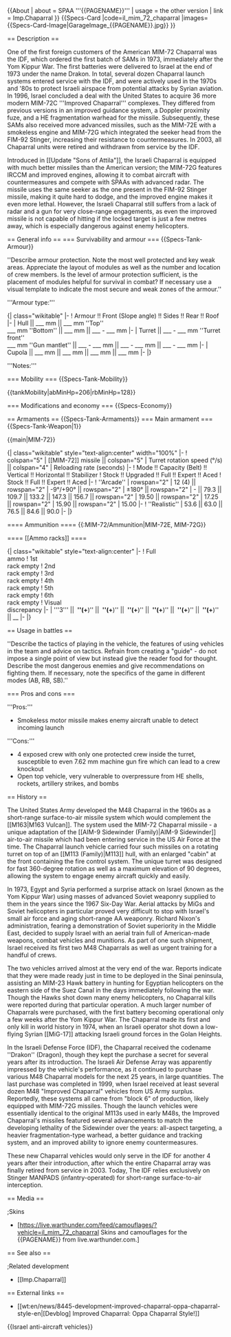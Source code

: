 {{About
| about = SPAA '''{{PAGENAME}}'''
| usage = the other version
| link = Imp.Chaparral
}}
{{Specs-Card
|code=il_mim_72_chaparral
|images={{Specs-Card-Image|GarageImage_{{PAGENAME}}.jpg}}
}}

== Description ==
<!-- ''In the description, the first part should be about the history of the creation and combat usage of the vehicle, as well as its key features. In the second part, tell the reader about the ground vehicle in the game. Insert a screenshot of the vehicle, so that if the novice player does not remember the vehicle by name, he will immediately understand what kind of vehicle the article is talking about.'' -->
One of the first foreign customers of the American MIM-72 Chaparral was the IDF, which ordered the first batch of SAMs in 1973, immediately after the Yom Kippur War. The first batteries were delivered to Israel at the end of 1973 under the name Drakon. In total, several dozen Chaparral launch systems entered service with the IDF, and were actively used in the 1970s and '80s to protect Israeli airspace from potential attacks by Syrian aviation. In 1996, Israel concluded a deal with the United States to acquire 36 more modern MIM-72C '''Improved Chaparral''' complexes. They differed from previous versions in an improved guidance system, a Doppler proximity fuze, and a HE fragmentation warhead for the missile. Subsequently, these SAMs also received more advanced missiles, such as the MIM-72E with a smokeless engine and MIM-72G which integrated the seeker head from the FIM-92 Stinger, increasing their resistance to countermeasures. In 2003, all Chaparral units were retired and withdrawn from service by the IDF.

Introduced in [[Update "Sons of Attila"]], the Israeli Chaparral is equipped with much better missiles than the American version; the MIM-72G features IRCCM and improved engines, allowing it to combat aircraft with countermeasures and compete with SPAAs with advanced radar. The missile uses the same seeker as the one present in the FIM-92 Stinger missile, making it quite hard to dodge, and the improved engine makes it even more lethal. However, the Israeli Chaparral still suffers from a lack of radar and a gun for very close-range engagements, as even the improved missile is not capable of hitting if the locked target is just a few metres away, which is especially dangerous against enemy helicopters.

== General info ==
=== Survivability and armour ===
{{Specs-Tank-Armour}}
<!-- ''Describe armour protection. Note the most well protected and key weak areas. Appreciate the layout of modules as well as the number and location of crew members. Is the level of armour protection sufficient, is the placement of modules helpful for survival in combat? If necessary use a visual template to indicate the most secure and weak zones of the armour.'' -->
''Describe armour protection. Note the most well protected and key weak areas. Appreciate the layout of modules as well as the number and location of crew members. Is the level of armour protection sufficient, is the placement of modules helpful for survival in combat? If necessary use a visual template to indicate the most secure and weak zones of the armour.''

'''Armour type:''' <!-- The types of armour present on the vehicle and their general locations -->
<!-- Example: * Rolled homogeneous armour (Front, Side, Rear, Hull roof)
* Cast homogeneous armour (Turret, Transmission area) -->

{| class="wikitable"
|-
! Armour !! Front (Slope angle) !! Sides !! Rear !! Roof
|-
| Hull || ___ mm || ___ mm ''Top'' <br> ___ mm ''Bottom'' || ___ mm || ___ - ___ mm
|-
| Turret || ___ - ___ mm ''Turret front'' <br> ___ mm ''Gun mantlet'' || ___ - ___ mm || ___ - ___ mm || ___ - ___ mm
|-
| Cupola || ___ mm || ___ mm || ___ mm || ___ mm
|-
|}

'''Notes:''' <!-- Any additional notes which the user needs to be aware of -->
<!-- Example: * Suspension wheels are 20 mm thick, tracks are 30 mm thick, and torsion bars are 60 mm thick. -->

=== Mobility ===
{{Specs-Tank-Mobility}}
<!-- ''Write about the mobility of the ground vehicle. Estimate the specific power and manoeuvrability, as well as the maximum speed forwards and backwards.'' -->

{{tankMobility|abMinHp=206|rbMinHp=128}}

=== Modifications and economy ===
{{Specs-Economy}}

== Armaments ==
{{Specs-Tank-Armaments}}
=== Main armament ===
{{Specs-Tank-Weapon|1}}
<!-- ''Give the reader information about the characteristics of the main gun. Assess its effectiveness in a battle based on the reloading speed, ballistics and the power of shells. Do not forget about the flexibility of the fire, that is how quickly the cannon can be aimed at the target, open fire on it and aim at another enemy. Add a link to the main article on the gun: <code><nowiki>{{main|Name of the weapon}}</nowiki></code>. Describe in general terms the ammunition available for the main gun. Give advice on how to use them and how to fill the ammunition storage.'' -->
{{main|MIM-72}}

{| class="wikitable" style="text-align:center" width="100%"
|-
! colspan="5" | [[MIM-72]] missile || colspan="5" | Turret rotation speed (°/s) || colspan="4" | Reloading rate (seconds)
|-
! Mode !! Capacity (Belt) !! Vertical !! Horizontal !! Stabilizer
! Stock !! Upgraded !! Full !! Expert !! Aced
! Stock !! Full !! Expert !! Aced
|-
! ''Arcade''
| rowspan="2" | 12 (4) || rowspan="2" | -9°/+90° || rowspan="2" | ±180° || rowspan="2" | - || 79.3 || 109.7 || 133.2 || 147.3 || 156.7 || rowspan="2" | 19.50 || rowspan="2" | 17.25 || rowspan="2" | 15.90 || rowspan="2" | 15.00
|-
! ''Realistic''
| 53.6 || 63.0 || 76.5 || 84.6 || 90.0
|-
|}

==== Ammunition ====
{{:MIM-72/Ammunition|MIM-72E, MIM-72G}}

==== [[Ammo racks]] ====
<!-- [[File:Ammoracks_{{PAGENAME}}.png|right|thumb|x250px|[[Ammo racks]] of the {{PAGENAME}}]] -->
<!-- '''Last updated:''' -->
{| class="wikitable" style="text-align:center"
|-
! Full<br>ammo
! 1st<br>rack empty
! 2nd<br>rack empty
! 3rd<br>rack empty
! 4th<br>rack empty
! 5th<br>rack empty
! 6th<br>rack empty
! Visual<br>discrepancy
|-
| '''3''' || __&nbsp;''(+__)'' || __&nbsp;''(+__)'' || __&nbsp;''(+__)'' || __&nbsp;''(+__)'' || __&nbsp;''(+__)'' || __&nbsp;''(+__)'' || __
|-
|}

== Usage in battles ==
<!-- ''Describe the tactics of playing in the vehicle, the features of using vehicles in the team and advice on tactics. Refrain from creating a "guide" - do not impose a single point of view but instead give the reader food for thought. Describe the most dangerous enemies and give recommendations on fighting them. If necessary, note the specifics of the game in different modes (AB, RB, SB).'' -->
''Describe the tactics of playing in the vehicle, the features of using vehicles in the team and advice on tactics. Refrain from creating a "guide" - do not impose a single point of view but instead give the reader food for thought. Describe the most dangerous enemies and give recommendations on fighting them. If necessary, note the specifics of the game in different modes (AB, RB, SB).''

=== Pros and cons ===
<!-- ''Summarise and briefly evaluate the vehicle in terms of its characteristics and combat effectiveness. Mark its pros and cons in a bulleted list. Try not to use more than 6 points for each of the characteristics. Avoid using categorical definitions such as "bad", "good" and the like - use substitutions with softer forms such as "inadequate" and "effective".'' -->

'''Pros:'''

* Smokeless motor missile makes enemy aircraft unable to detect incoming launch

'''Cons:'''

* 4 exposed crew with only one protected crew inside the turret, susceptible to even 7.62 mm machine gun fire which can lead to a crew knockout
* Open top vehicle, very vulnerable to overpressure from HE shells, rockets, artillery strikes, and bombs

== History ==
<!-- ''Describe the history of the creation and combat usage of the vehicle in more detail than in the introduction. If the historical reference turns out to be too long, take it to a separate article, taking a link to the article about the vehicle and adding a block "/History" (example: <nowiki>https://wiki.warthunder.com/(Vehicle-name)/History</nowiki>) and add a link to it here using the <code>main</code> template. Be sure to reference text and sources by using <code><nowiki><ref></ref></nowiki></code>, as well as adding them at the end of the article with <code><nowiki><references /></nowiki></code>. This section may also include the vehicle's dev blog entry (if applicable) and the in-game encyclopedia description (under <code><nowiki>=== In-game description ===</nowiki></code>, also if applicable).'' -->

The United States Army developed the M48 Chaparral in the 1960s as a short-range surface-to-air missile system which would complement the [[M163|M163 Vulcan]]. The system used the MIM-72 Chaparral missile - a unique adaptation of the [[AIM-9 Sidewinder (Family)|AIM-9 Sidewinder]] air-to-air missile which had been entering service in the US Air Force at the time. The Chaparral launch vehicle carried four such missiles on a rotating turret on top of an [[M113 (Family)|M113]] hull, with an enlarged "cabin" at the front containing the fire control system. The unique turret was designed for fast 360-degree rotation as well as a maximum elevation of 90 degrees, allowing the system to engage enemy aircraft quickly and easily.

In 1973, Egypt and Syria performed a surprise attack on Israel (known as the Yom Kippur War) using masses of advanced Soviet weaponry supplied to them in the years since the 1967 Six-Day War. Aerial attacks by MiGs and Soviet helicopters in particular proved very difficult to stop with Israel's small air force and aging short-range AA weaponry. Richard Nixon's administration, fearing a demonstration of Soviet superiority in the Middle East, decided to supply Israel with an aerial train full of American-made weapons, combat vehicles and munitions. As part of one such shipment, Israel received its first two M48 Chaparrals as well as urgent training for a handful of crews.

The two vehicles arrived almost at the very end of the war. Reports indicate that they were made ready just in time to be deployed in the Sinai peninsula, assisting an MIM-23 Hawk battery in hunting for Egyptian helicopters on the eastern side of the Suez Canal in the days immediately following the war. Though the Hawks shot down many enemy helicopters, no Chaparral kills were reported during that particular operation. A much larger number of Chaparrals were purchased, with the first battery becoming operational only a few weeks after the Yom Kippur War. The Chaparral made its first and only kill in world history in 1974, when an Israeli operator shot down a low-flying Syrian [[MiG-17]] attacking Israeli ground forces in the Golan Heights.

In the Israeli Defense Force (IDF), the Chaparral received the codename ''Drakon'' (Dragon), though they kept the purchase a secret for several years after its introduction. The Israeli Air Defense Array was apparently impressed by the vehicle's performance, as it continued to purchase various M48 Chaparral models for the next 25 years, in large quantities. The last purchase was completed in 1999, when Israel received at least several dozen M48 "Improved Chaparral" vehicles from US Army surplus. Reportedly, these systems all came from "block 6" of production, likely equipped with MIM-72G missiles. Though the launch vehicles were essentially identical to the original M113s used in early M48s, the Improved Chaparral's missiles featured several advancements to match the developing lethality of the Sidewinder over the years: all-aspect targeting, a heavier fragmentation-type warhead, a better guidance and tracking system, and an improved ability to ignore enemy countermeasures.

These new Chaparral vehicles would only serve in the IDF for another 4 years after their introduction, after which the entire Chaparral array was finally retired from service in 2003. Today, The IDF relies exclusively on Stinger MANPADS (infantry-operated) for short-range surface-to-air interception.

== Media ==
<!-- ''Excellent additions to the article would be video guides, screenshots from the game, and photos.'' -->

;Skins

* [https://live.warthunder.com/feed/camouflages/?vehicle=il_mim_72_chaparral Skins and camouflages for the {{PAGENAME}} from live.warthunder.com.]

== See also ==
<!-- ''Links to the articles on the War Thunder Wiki that you think will be useful for the reader, for example:''
* ''reference to the series of the vehicles;''
* ''links to approximate analogues of other nations and research trees.'' -->

;Related development

* [[Imp.Chaparral]]

== External links ==
<!-- ''Paste links to sources and external resources, such as:''
* ''topic on the official game forum;''
* ''other literature.'' -->

* [[wt:en/news/8445-development-improved-chaparral-oppa-chaparral-style-en|[Devblog] Improved Chaparral: Oppa Chaparral Style!]]

{{Israel anti-aircraft vehicles}}